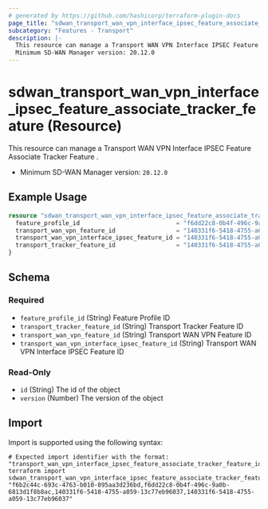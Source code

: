 ```yaml
---
# generated by https://github.com/hashicorp/terraform-plugin-docs
page_title: "sdwan_transport_wan_vpn_interface_ipsec_feature_associate_tracker_feature Resource - terraform-provider-sdwan"
subcategory: "Features - Transport"
description: |-
  This resource can manage a Transport WAN VPN Interface IPSEC Feature Associate Tracker Feature .
  Minimum SD-WAN Manager version: 20.12.0
---
```


# sdwan_transport_wan_vpn_interface_ipsec_feature_associate_tracker_feature (Resource)

This resource can manage a Transport WAN VPN Interface IPSEC Feature Associate Tracker Feature .
  - Minimum SD-WAN Manager version: `20.12.0`

## Example Usage

```terraform
resource "sdwan_transport_wan_vpn_interface_ipsec_feature_associate_tracker_feature" "example" {
  feature_profile_id                           = "f6dd22c8-0b4f-496c-9a0b-6813d1f8b8ac"
  transport_wan_vpn_feature_id                 = "140331f6-5418-4755-a059-13c77eb96037"
  transport_wan_vpn_interface_ipsec_feature_id = "140331f6-5418-4755-a059-13c77eb96037"
  transport_tracker_feature_id                 = "140331f6-5418-4755-a059-13c77eb96037"
}
```

<!-- schema generated by tfplugindocs -->
## Schema

### Required

- `feature_profile_id` (String) Feature Profile ID
- `transport_tracker_feature_id` (String) Transport Tracker Feature ID
- `transport_wan_vpn_feature_id` (String) Transport WAN VPN Feature ID
- `transport_wan_vpn_interface_ipsec_feature_id` (String) Transport WAN VPN Interface IPSEC Feature ID

### Read-Only

- `id` (String) The id of the object
- `version` (Number) The version of the object

## Import

Import is supported using the following syntax:

```shell
# Expected import identifier with the format: "transport_wan_vpn_interface_ipsec_feature_associate_tracker_feature_id,feature_profile_id,transport_wan_vpn_feature_id,transport_wan_vpn_interface_ipsec_feature_id"
terraform import sdwan_transport_wan_vpn_interface_ipsec_feature_associate_tracker_feature.example "f6b2c44c-693c-4763-b010-895aa3d236bd,f6dd22c8-0b4f-496c-9a0b-6813d1f8b8ac,140331f6-5418-4755-a059-13c77eb96037,140331f6-5418-4755-a059-13c77eb96037"
```
